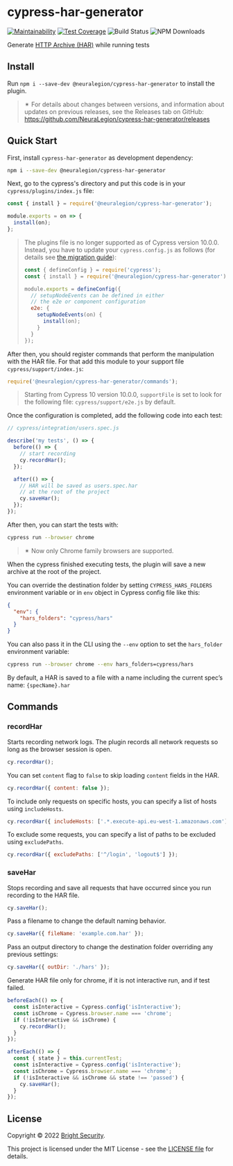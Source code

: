 # cypress-har-generator

[![Maintainability](https://api.codeclimate.com/v1/badges/231b9635d2cc00131b69/maintainability)](https://codeclimate.com/github/NeuraLegion/cypress-har-generator/maintainability)
[![Test Coverage](https://api.codeclimate.com/v1/badges/231b9635d2cc00131b69/test_coverage)](https://codeclimate.com/github/NeuraLegion/cypress-har-generator/test_coverage)
![Build Status](https://github.com/NeuraLegion/cypress-har-generator/actions/workflows/coverage.yml/badge.svg?branch=master&event=push)
![NPM Downloads](https://img.shields.io/npm/dw/@neuralegion/cypress-har-generator?label=NPM%20Downloads)

Generate [HTTP Archive (HAR)](http://www.softwareishard.com/blog/har-12-spec/) while running tests

## Install

Run `npm i --save-dev @neuralegion/cypress-har-generator` to install the plugin.

> ✴ For details about changes between versions, and information about updates on previous releases, see the Releases tab on GitHub: https://github.com/NeuraLegion/cypress-har-generator/releases

## Quick Start

First, install `cypress-har-generator` as development dependency:

```bash
npm i --save-dev @neuralegion/cypress-har-generator
```

Next, go to the cypress's directory and put this code is in your `cypress/plugins/index.js` file:

```js
const { install } = require('@neuralegion/cypress-har-generator');

module.exports = on => {
  install(on);
};
```

> The plugins file is no longer supported as of Cypress version 10.0.0. Instead, you have to update your `cypress.config.js` as follows (for details see [the migration guide](https://docs.cypress.io/guides/references/migration-guide#Plugins-File-Removed)):
>
> ```js
> const { defineConfig } = require('cypress');
> const { install } = require('@neuralegion/cypress-har-generator');
>
> module.exports = defineConfig({
>   // setupNodeEvents can be defined in either
>   // the e2e or component configuration
>   e2e: {
>     setupNodeEvents(on) {
>       install(on);
>     }
>   }
> });
> ```

After then, you should register commands that perform the manipulation with the HAR file.
For that add this module to your support file `cypress/support/index.js`:

```js
require('@neuralegion/cypress-har-generator/commands');
```

> Starting from Cypress 10 version 10.0.0, `supportFile` is set to look for the following file: `cypress/support/e2e.js` by default.

Once the configuration is completed, add the following code into each test:

```js
// cypress/integration/users.spec.js

describe('my tests', () => {
  before(() => {
    // start recording
    cy.recordHar();
  });

  after(() => {
    // HAR will be saved as users.spec.har
    // at the root of the project
    cy.saveHar();
  });
});
```

After then, you can start the tests with:

```bash
cypress run --browser chrome
```

> ✴ Now only Chrome family browsers are supported.

When the cypress finished executing tests, the plugin will save a new archive at the root of the project.

You can override the destination folder by setting `CYPRESS_HARS_FOLDERS` environment variable or in `env` object in Cypress config file like this:

```json
{
  "env": {
    "hars_folders": "cypress/hars"
  }
}
```

You can also pass it in the CLI using the `--env` option to set the `hars_folder` environment variable:

```bash
cypress run --browser chrome --env hars_folders=cypress/hars
```

By default, a HAR is saved to a file with a name including the current spec’s name: `{specName}.har`

## Commands

### recordHar

Starts recording network logs. The plugin records all network requests so long as the browser session is open.

```js
cy.recordHar();
```

You can set `content` flag to `false` to skip loading `content` fields in the HAR.

```js
cy.recordHar({ content: false });
```

To include only requests on specific hosts, you can specify a list of hosts using `includeHosts`.

```js
cy.recordHar({ includeHosts: ['.*.execute-api.eu-west-1.amazonaws.com'] });
```

To exclude some requests, you can specify a list of paths to be excluded using `excludePaths`.

```js
cy.recordHar({ excludePaths: ['^/login', 'logout$'] });
```

### saveHar

Stops recording and save all requests that have occurred since you run recording to the HAR file.

```js
cy.saveHar();
```

Pass a filename to change the default naming behavior.

```js
cy.saveHar({ fileName: 'example.com.har' });
```

Pass an output directory to change the destination folder overriding any previous settings:

```js
cy.saveHar({ outDir: './hars' });
```

Generate HAR file only for chrome, if it is not interactive run, and if test failed.

```js
beforeEach(() => {
  const isInteractive = Cypress.config('isInteractive');
  const isChrome = Cypress.browser.name === 'chrome';
  if (!isInteractive && isChrome) {
    cy.recordHar();
  }
});

afterEach(() => {
  const { state } = this.currentTest;
  const isInteractive = Cypress.config('isInteractive');
  const isChrome = Cypress.browser.name === 'chrome';
  if (!isInteractive && isChrome && state !== 'passed') {
    cy.saveHar();
  }
});
```

## License

Copyright © 2022 [Bright Security](https://brightsec.com/).

This project is licensed under the MIT License - see the [LICENSE file](LICENSE) for details.
